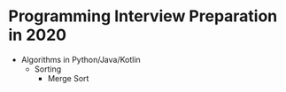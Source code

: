 # Programming Interview Preparation in 2020
* Algorithms in Python/Java/Kotlin
    * Sorting
        * Merge Sort